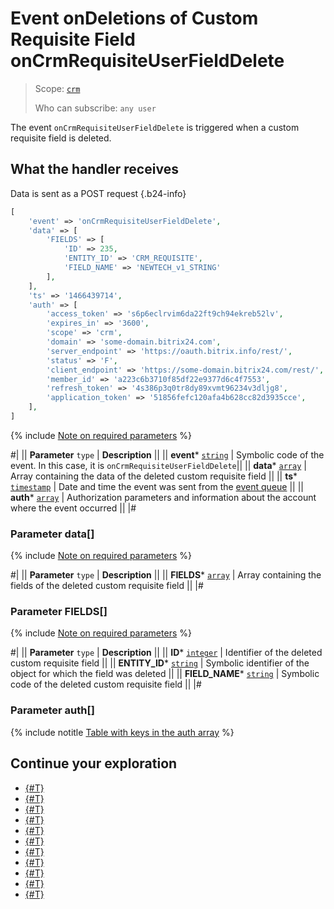 # Event onDeletions of Custom Requisite Field onCrmRequisiteUserFieldDelete

> Scope: [`crm`](../../../scopes/permissions.md)
>
> Who can subscribe: `any user`

The event `onCrmRequisiteUserFieldDelete` is triggered when a custom requisite field is deleted.

## What the handler receives

Data is sent as a POST request {.b24-info}

```php
[
    'event' => 'onCrmRequisiteUserFieldDelete',
    'data' => [
        'FIELDS' => [
            'ID' => 235,
            'ENTITY_ID' => 'CRM_REQUISITE',
            'FIELD_NAME' => 'NEWTECH_v1_STRING'
        ],
    ],
    'ts' => '1466439714',
    'auth' => [
        'access_token' => 's6p6eclrvim6da22ft9ch94ekreb52lv',
        'expires_in' => '3600',
        'scope' => 'crm',
        'domain' => 'some-domain.bitrix24.com',
        'server_endpoint' => 'https://oauth.bitrix.info/rest/',
        'status' => 'F',
        'client_endpoint' => 'https://some-domain.bitrix24.com/rest/',
        'member_id' => 'a223c6b3710f85df22e9377d6c4f7553',
        'refresh_token' => '4s386p3q0tr8dy89xvmt96234v3dljg8',
        'application_token' => '51856fefc120afa4b628cc82d3935cce',
    ],
]
```

{% include [Note on required parameters](../../../../_includes/required.md) %}

#|
|| **Parameter**
`type` | **Description** ||
|| **event***
[`string`](../../../data-types.md) | Symbolic code of the event. In this case, it is `onCrmRequisiteUserFieldDelete`||
|| **data***
[`array`](../../../data-types.md) | Array containing the data of the deleted custom requisite field ||
|| **ts***
[`timestamp`](../../../data-types.md) | Date and time the event was sent from the [event queue](../../../events/index.md) ||
|| **auth***
[`array`](../../../data-types.md) | Authorization parameters and information about the account where the event occurred ||
|#

### Parameter data[]

{% include [Note on required parameters](../../../../_includes/required.md) %}

#|
|| **Parameter**
`type` | **Description** ||
|| **FIELDS***
[`array`](../../../data-types.md) | Array containing the fields of the deleted custom requisite field ||
|#

### Parameter FIELDS[]

{% include [Note on required parameters](../../../../_includes/required.md) %}

#|
|| **Parameter**
`type` | **Description** ||
|| **ID***
[`integer`](../../../data-types.md) | Identifier of the deleted custom requisite field ||
|| **ENTITY_ID***
[`string`](../../../data-types.md) | Symbolic identifier of the object for which the field was deleted ||
|| **FIELD_NAME***
[`string`](../../../data-types.md) | Symbolic code of the deleted custom requisite field ||
|#

### Parameter auth[]

{% include notitle [Table with keys in the auth array](../../../../_includes/auth-params-in-events.md) %}

## Continue your exploration

- [{#T}](./on-crm-address-register.md)
- [{#T}](./on-crm-address-unregister.md)
- [{#T}](./on-crm-requisite-add.md)
- [{#T}](./on-crm-requisite-update.md)
- [{#T}](./on-crm-requisite-delete.md)
- [{#T}](./on-crm-requisite-user-field-add.md)
- [{#T}](./on-crm-requisite-user-field-set-enum-values.md)
- [{#T}](./on-crm-requisite-user-field-update.md)
- [{#T}](./on-crm-bank-detail-add.md)
- [{#T}](./on-crm-bank-detail-update.md)
- [{#T}](./on-crm-bank-detail-delete.md)